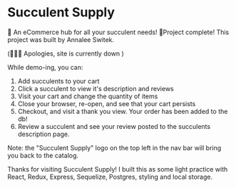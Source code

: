 

# Succulent Supply

🌵 An eCommerce hub for all your succulent needs! 🌵Project complete! This project was built by Annalee Switek. 

(👷🏻‍♀️ Apologies, site is currently down )

While demo-ing, you can: 

1. Add succulents to your cart
2. Click a succulent to view it's description and reviews
3. Visit your cart and change the quantity of items
4. Close your browser, re-open, and see that your cart persists
5. Checkout, and visit a thank you view. Your order has been added to the db! 
6. Review a succulent and see your review posted to the succulents description page. 

Note: the "Succulent Supply" logo on the top left in the nav bar will bring you back to the catalog. 

Thanks for visiting Succulent Supply! I built this as some light practice with React, Redux, Express, Sequelize, Postgres, styling and local storage. 



